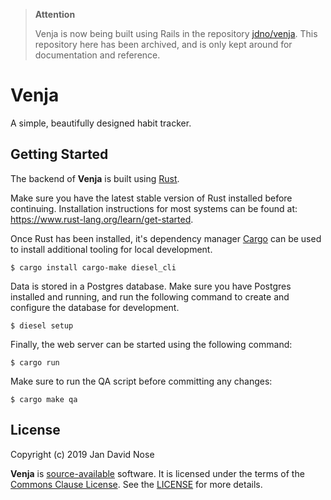> **Attention**
>
> Venja is now being built using Rails in the repository [jdno/venja]. This
> repository here has been archived, and is only kept around for documentation
> and reference.

# Venja

A simple, beautifully designed habit tracker.

## Getting Started

The backend of **Venja** is built using [Rust].

Make sure you have the latest stable version of Rust installed before
continuing. Installation instructions for most systems can be found at:
https://www.rust-lang.org/learn/get-started.

Once Rust has been installed, it's dependency manager [Cargo] can be used to
install additional tooling for local development.

    $ cargo install cargo-make diesel_cli

Data is stored in a Postgres database. Make sure you have Postgres installed and
running, and run the following command to create and configure the database for
development.

    $ diesel setup

Finally, the web server can be started using the following command:

    $ cargo run

Make sure to run the QA script before committing any changes:

    $ cargo make qa

## License

Copyright (c) 2019 Jan David Nose

**Venja** is [source-available] software. It is licensed under the terms of the
[Commons Clause License](https://commonsclause.com). See the [LICENSE] for more
details.

[cargo]: https://doc.rust-lang.org/cargo/
[cargo-make]: https://github.com/sagiegurari/cargo-make
[diesel]: http://diesel.rs
[jdno/venja]: https://github.com/jdno/venja
[license]: LICENSE.txt
[rust]: https://www.rust-lang.org
[source-available]: https://en.wikipedia.org/wiki/Source-available_software
